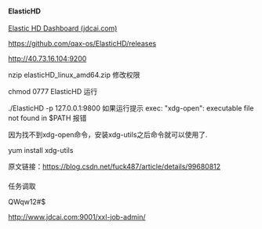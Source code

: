 

#### ElasticHD

[Elastic HD Dashboard (jdcai.com)](http://www.jdcai.com:9800/)

https://github.com/qax-os/ElasticHD/releases



http://40.73.16.104:9200

nzip elasticHD_linux_amd64.zip
修改权限

chmod 0777 ElasticHD
运行

./ElasticHD -p 127.0.0.1:9800 
如果运行提示 exec: "xdg-open": executable file not found in $PATH 报错

因为找不到xdg-open命令，安装xdg-utils之后命令就可以使用了.

yum install xdg-utils

原文链接：https://blog.csdn.net/fuck487/article/details/99680812



#### 

任务调取 

QWqw12#$

http://www.jdcai.com:9001/xxl-job-admin/
